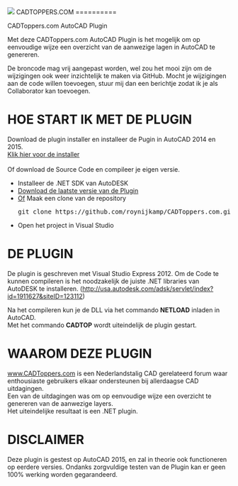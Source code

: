 <img src="http://www.cadtoppers.com/Themes/darkmark/images/logo.png">
CADTOPPERS.COM
==========

CADToppers.com AutoCAD Plugin

Met deze CADToppers.com AutoCAD Plugin is het mogelijk om op eenvoudige wijze een overzicht van de aanwezige lagen in AutoCAD te genereren.

De broncode mag vrij aangepast worden, wel zou het mooi zijn om de wijzigingen ook weer inzichtelijk te maken via GitHub.
Mocht je wijzigingen aan de code willen toevoegen, stuur mij dan een berichtje zodat ik je als Collaborator kan toevoegen.

HOE START IK MET DE PLUGIN
=========
Download de plugin installer en installeer de Pugin in AutoCAD 2014 en 2015.<br>
<a href="https://github.com/roynijkamp/CADToppers.com/releases/download/v1.0.0.0/CADToppers.com-1.0.0.0.exe">Klik hier voor de installer</a><br><br>
Of download de Source Code en compileer je eigen versie.<br>
<ul>
<li>Installeer de .NET SDK van AutoDESK</li>
<li><a href="https://github.com/roynijkamp/CADToppers.com/archive/master.zip">Download de laatste versie van de Plugin</a></li>
<li><u>Of</u> Maak een clone van de repository <pre>git clone https://github.com/roynijkamp/CADToppers.com.git</pre></li>
<li>Open het project in Visual Studio</li>
</ul>

DE PLUGIN
=========
De plugin is geschreven met Visual Studio Express 2012.
Om de Code te kunnen compileren is het noodzakelijk de juiste .NET libraries van AutoDESK te installeren. (http://usa.autodesk.com/adsk/servlet/index?id=1911627&siteID=123112)

Na het compileren kun je de DLL via het commando <b>NETLOAD</b> inladen in AutoCAD.<br>
Met het commando <b>CADTOP</b> wordt uiteindelijk de plugin gestart.

WAAROM DEZE PLUGIN
==========
www.CADToppers.com is een Nederlandstalig CAD gerelateerd forum waar enthousiaste gebruikers elkaar ondersteunen bij allerdaagse CAD uitdagingen.<br>
Een van de uitdagingen was om op eenvoudige wijze een overzicht te genereren van de aanwezige layers.<br>
Het uiteindelijke resultaat is een .NET plugin.

DISCLAIMER
==========
Deze plugin is gestest op AutoCAD 2015, en zal in theorie ook functioneren op eerdere versies.
Ondanks zorgvuldige testen van de Plugin kan er geen 100% werking worden gegarandeerd.
